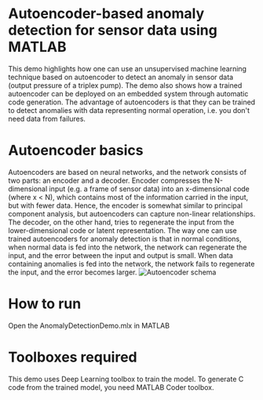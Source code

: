 # Autoencoder-based anomaly detection for sensor data using MATLAB

This demo highlights how one can use an unsupervised machine learning technique based on autoencoder to detect an anomaly in sensor data (output pressure of a triplex pump). The demo also shows how a trained autoencoder can be deployed on an embedded system through automatic code generation. The advantage of autoencoders is that they can be trained to detect anomalies with data representing normal operation, i.e. you don't need data from failures.

# Autoencoder basics
Autoencoders are based on neural networks, and the network consists of two parts: an encoder and a decoder. Encoder compresses the N-dimensional input (e.g. a frame of sensor data) into an x-dimensional code (where x < N), which contains most of the information carried in the input, but with fewer data. Hence, the encoder is somewhat similar to principal component analysis, but autoencoders can capture non-linear relationships. The decoder, on the other hand, tries to regenerate the input from the lower-dimensional code or latent representation. 
The way one can use trained autoencoders for anomaly detection is that in normal conditions, when normal data is fed into the network, the network can regenerate the input, and the error between the input and output is small. When data containing anomalies is fed into the network, the network fails to regenerate the input, and the error becomes larger.
![Autoencoder schema](https://upload.wikimedia.org/wikipedia/commons/thumb/3/37/Autoencoder_schema.png/220px-Autoencoder_schema.png)

# How to run
Open the AnomalyDetectionDemo.mlx in MATLAB

# Toolboxes required
This demo uses Deep Learning toolbox to train the model. To generate C code from the trained model, you need MATLAB Coder toolbox.

